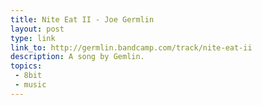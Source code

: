 ```yaml
---
title: Nite Eat II - Joe Germlin
layout: post
type: link
link_to: http://germlin.bandcamp.com/track/nite-eat-ii
description: A song by Gemlin.
topics:
 - 8bit
 - music
---
```

&nbsp;